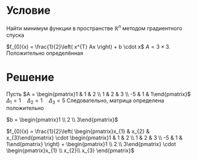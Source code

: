 # Условие
Найти минимум функции в пространстве $\mathbb{R}^{n}$ методом градиентного спуска

$f_{0}(x) = \frac{1}{2}\left( x^{T} Ax \right) + b \cdot x$
$A = 3 \times 3$. Положительно определённая

# Решение
Пусть $A = \begin{pmatrix}1 & 1 & 2 \\ 1 & 2 & 3 \\ -5 & 1 & 1\end{pmatrix}$
	$\Delta_{1} = 1  \quad  \Delta_{2} = 1  \quad \Delta_{3} = 5$
	Следовательно, матрица определена положительно

$b = \begin{pmatrix}1 \\ 2 \\ 3\end{pmatrix}$


$f_{0}(x) = \frac{1}{2}\left( \begin{pmatrix}x_{1} & x_{2} & x_{3}\end{pmatrix} \cdot \begin{pmatrix}1 & 1 & 2 \\ 1 & 2 & 3 \\ -5 & 1 & 1\end{pmatrix} \right) + \begin{pmatrix}1 \\ 2 \\ 3\end{pmatrix} \cdot \begin{pmatrix}x_{1} \\ x_{2}\\ x_{3} \end{pmatrix}$


